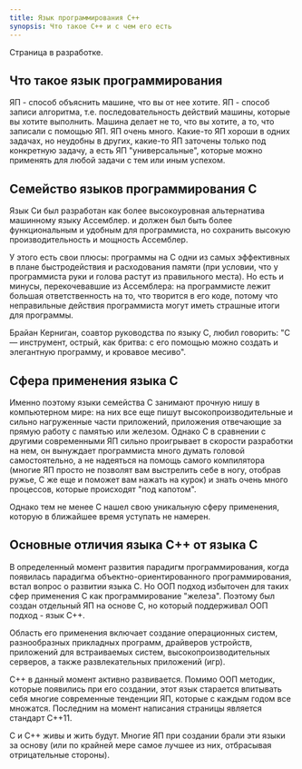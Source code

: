 ```yaml
---
title: Язык программирования С++
synopsis: Что такое С++ и с чем его есть
---
```


Страница в разработке.

## Что такое язык программирования
ЯП - способ объяснить машине, что вы от нее хотите. 
ЯП - способ записи алгоритма, т.е. последовательность действий машины, которые вы хотите выполнить.
Машина делает не то, что вы хотите, а то, что записали с помощью ЯП.
ЯП очень много. Какие-то ЯП хороши в одних задачах, но неудобны в других, какие-то ЯП заточены только под конкретную задачу, а есть ЯП "универсальные", которые можно применять для любой задачи с тем или иным успехом.

## Семейство языков программирования С
Язык Си был разработан как более высокоуровная альтернатива машинному языку Ассемблер. и должен был быть более функциональным и удобным для программиста, но сохранить высокую производительность и мощность Ассемблер.

У этого есть свои плюсы: программы на С одни из самых эффективных в плане быстродействия и расходования памяти (при условии, что у программиста руки и голова растут из правильного места). Но есть и минусы, перекочевавшие из Ассемблера: на программисте лежит большая ответственность на то, что творится в его коде, потому что неправильные действия программиста могут иметь страшные итоги для программы. 

Брайан Керниган, соавтор руководства по языку С, любил говорить: "С — инструмент, острый, как бритва: с его помощью можно создать и элегантную программу, и кровавое месиво".

## Сфера применения языка С
Именно поэтому языки семейства С занимают прочную нишу в компьютерном мире: на них все еще пишут высокопроизводительные и сильно нагруженные части приложений, приложения отвечающие за прямую работу с памятью или железом. Однако С в сравнении с другими современными ЯП сильно проигрывает в скорости разработки на нем, он вынуждает программиста много думать головой самостоятельно, а не надеяться на помощь самого компилятора (многие ЯП просто не позволят вам выстрелить себе в ногу, отобрав ружье, С же еще и поможет вам нажать на курок) и знать очень много процессов, которые происходят "под капотом".

Однако тем не менее С нашел свою уникальную сферу применения, которую в ближайшее время уступать не намерен.

## Основные отличия языка С++ от языка С
В определенный момент развития парадигм программирования, когда появилась парадигма объектно-ориентированного программирования, встал вопрос о развитии языка С. Но ООП подход избыточен для таких сфер применения С как программирование "железа". Поэтому был создан отдельный ЯП на основе С, но который поддерживал ООП подход - язык С++.

Область его применения включает создание операционных систем, разнообразных прикладных программ, драйверов устройств, приложений для встраиваемых систем, высокопроизводительных серверов, а также развлекательных приложений (игр). 

С++ в данный момент активно развивается. Помимо ООП методик, которые появились при его создании, этот язык старается впитывать себя многие современные тенденции ЯП, которые с каждым годом все множатся. Последним на момент написания страницы является стандарт С++11.

С и С++ живы и жить будут. Многие ЯП при создании брали эти языки за основу (или по крайней мере самое лучшее из них, отбрасывая отрицательные стороны).
